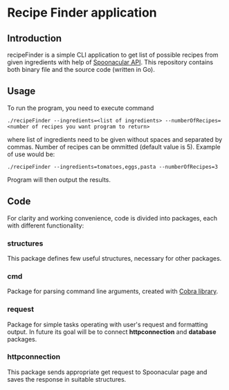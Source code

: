 # Recipe Finder application
## Introduction
recipeFinder is a simple CLI application to get list of possible recipes from given ingredients with help of [Spoonacular API](https://spoonacular.com/food-api/). This repository contains both binary file and the source code (written in Go).
## Usage
To run the program, you need to execute command
```
./recipeFinder --ingredients=<list of ingredients> --numberOfRecipes=<number of recipes you want program to return>
```
where list of ingredients need to be given without spaces and separated by commas. Number of recipes can be ommitted (default value is 5). Example of use would be:
```
./recipeFinder --ingredients=tomatoes,eggs,pasta --numberOfRecipes=3
```
Program will then output the results.
## Code
For clarity and working convenience, code is divided into packages, each with different functionality:
### structures
This package defines few useful structures, necessary for other packages.
### cmd
Package for parsing command line arguments, created with [Cobra library](https://github.com/spf13/cobra).
### request
Package for simple tasks operating with user's request and formatting output. In future its goal will be to connect **httpconnection** and **database** packages.
### httpconnection
This package sends appropriate get request to Spoonacular page and saves the response in suitable structures.
